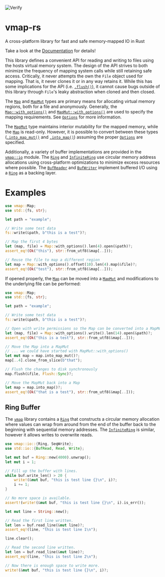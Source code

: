 ![Verify](https://github.com/kalamay/vmap-rs/workflows/Verify/badge.svg)

# vmap-rs
A cross-platform library for fast and safe memory-mapped IO in Rust

Take a look at the [Documentation](https://docs.rs/vmap/) for details!

This library defines a convenient API for reading and writing to files
using the hosts virtual memory system. The design of the API strives to
both minimize the frequency of mapping system calls while still retaining
safe access. Critically, it never attempts the own the `File` object used
for mapping. That is, it never clones it or in any way retains it. While
this has some implications for the API (i.e. [`.flush()`]), it cannot cause
bugs outside of this library through `File`'s leaky abstraction when cloned
and then closed.

The [`Map`] and [`MapMut`] types are primary means for allocating virtual
memory regions, both for a file and anonymously. Generally, the
[`Map::with_options()`] and [`MapMut::with_options()`] are used to specify
the mapping requirements. See [`Options`] for more information.

The [`MapMut`] type maintains interior mutability for the mapped memory,
while the [`Map`] is read-only. However, it is possible to convert between
these types ([`.into_map_mut()`] and [`.into_map()`]) assuming the proper
[`Options`] are specified.

Additionally, a variety of buffer implementations are provided in the
[`vmap::io`] module. The [`Ring`] and [`InfiniteRing`] use circular memory
address allocations using cross-platform optimizations to minimize excess
resources where possible. The [`BufReader`] and [`BufWriter`] implement
buffered I/O using a [`Ring`] as a backing layer.

# Examples

```rust
use vmap::Map;
use std::{fs, str};

let path = "example";

// Write some test data
fs::write(&path, b"this is a test")?;

// Map the first 4 bytes
let (map, file) = Map::with_options().len(4).open(&path)?;
assert_eq!(Ok("this"), str::from_utf8(&map[..]));

// Reuse the file to map a different region
let map = Map::with_options().offset(10).len(4).map(&file)?;
assert_eq!(Ok("test"), str::from_utf8(&map[..]));
```

If opened properly, the [`Map`] can be moved into a [`MapMut`] and modifications
to the underlying file can be performed:

```rust
use vmap::Map;
use std::{fs, str};

let path = "example";

// Write some test data
fs::write(&path, b"this is a test")?;

// Open with write permissions so the Map can be converted into a MapMut
let (map, file) = Map::with_options().write().len(14).open(&path)?;
assert_eq!(Ok("this is a test"), str::from_utf8(&map[..]));

// Move the Map into a MapMut
// ... we could have started with MapMut::with_options()
let mut map = map.into_map_mut()?;
map[..4].clone_from_slice(b"that");

// Flush the changes to disk synchronously
map.flush(&file, Flush::Sync)?;

// Move the MapMut back into a Map
let map = map.into_map()?;
assert_eq!(Ok("that is a test"), str::from_utf8(&map[..]));
```

## Ring Buffer

The [`vmap`] library contains a [`Ring`] that constructs a circular memory
allocation where values can wrap from around from the end of the buffer back
to the beginning with sequential memory addresses. The [`InfiniteRing`] is
similar, however it allows writes to overwrite reads.

```rust
use vmap::io::{Ring, SeqWrite};
use std::io::{BufRead, Read, Write};

let mut buf = Ring::new(4000).unwrap();
let mut i = 1;

// Fill up the buffer with lines.
while buf.write_len() > 20 {
    write!(&mut buf, "this is test line {}\n", i)?;
    i += 1;
}

// No more space is available.
assert!(write!(&mut buf, "this is test line {}\n", i).is_err());

let mut line = String::new();

// Read the first line written.
let len = buf.read_line(&mut line)?;
assert_eq!(line, "this is test line 1\n");

line.clear();

// Read the second line written.
let len = buf.read_line(&mut line)?;
assert_eq!(line, "this is test line 2\n");

// Now there is enough space to write more.
write!(&mut buf, "this is test line {}\n", i)?;
```

[`.flush()`]: https://docs.rs/vmap/0.4.3/vmap/struct.MapMut.html#method.flush
[`.into_map()`]: https://docs.rs/vmap/0.4.3/vmap/struct.MapMut.html#method.into_map
[`.into_map_mut()`]: https://docs.rs/vmap/0.4.3/vmap/struct.Map.html#method.into_map_mut
[`BufReader`]: https://docs.rs/vmap/0.4.3/vmap/io/struct.BufReader.html
[`BufWriter`]: https://docs.rs/vmap/0.4.3/vmap/io/struct.BufWriter.html
[`InfiniteRing`]: https://docs.rs/vmap/0.4.3/vmap/io/struct.InfiniteRing.html
[`Map::with_options()`]: https://docs.rs/vmap/0.4.3/vmap/struct.Map.html#method.with_options
[`MapMut::with_options()`]: https://docs.rs/vmap/0.4.3/vmap/struct.MapMut.html#method.with_options
[`MapMut`]: https://docs.rs/vmap/0.4.3/vmap/struct.MapMut.html
[`Map`]: https://docs.rs/vmap/0.4.3/vmap/struct.Map.html
[`Options`]: https://docs.rs/vmap/0.4.3/vmap/struct.Options.html
[`Ring`]: https://docs.rs/vmap/0.4.3/vmap/io/struct.Ring.html
[`vmap::io`]: https://docs.rs/vmap/0.4.3/vmap/io/index.html
[`vmap`]: https://docs.rs/vmap/
